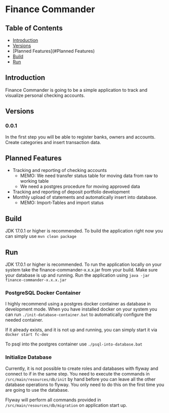 # Finance Commander

## Table of Contents
- [Introduction](#Introduction)
- [Versions](#Versions)
- [Planned Features](#Planned Features)
- [Build](#Build)
- [Run](#Run)

## Introduction
Finance Commander is going to be a simple application to track and visualize personal checking accounts.

## Versions

### 0.0.1
In the first step you will be able to register banks, owners and accounts. 
Create categories and insert transaction data.

## Planned Features
- Tracking and reporting of checking accounts
  - MEMO: We need transfer status table for moving data from raw to working table
  - We need a postgres procedure for moving approved data
- Tracking and reporting of deposit portfolio development
- Monthly upload of statements and automatically insert into database.
  - MEMO: Import-Tables and import status 

## Build
JDK 17.0.1 or higher is recommended.
To build the application right now you can simply use `mvn clean package`

## Run
JDK 17.0.1 or higher is recommended.
To run the application locally on your system take the finance-commander-x.x.x.jar from your build.
Make sure your database is up and running.
Run the application using `java -jar finance-commander-x.x.x.jar`

### PostgreSQL Docker Container
I highly recommend using a postgres docker container as database in development mode.
When you have installed docker on your system you can run `./init-database-container.bat` 
to automatically configure the needed container.

If it already exists, and it is not up and running, you can simply start it via `docker start fc-dev`

To psql into the postgres container use `./psql-into-database.bat`

### Initialize Database
Currently, it is not possible to create roles and databases with flyway and connect to if
in the same step. You need to execute the commands in `/src/main/resources/db/init` by hand before you 
can leave all the other database operations to flyway.
You only need to do this on the first time you are going to use the database.

Flyway will perform all commands provided in `/src/main/resources/db/migration` on application start up.
